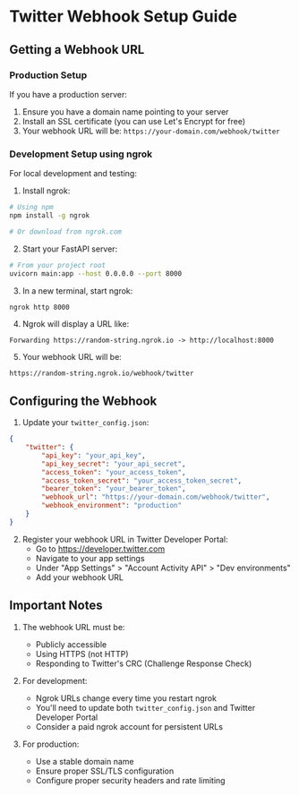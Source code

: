 # Twitter Webhook Setup Guide

## Getting a Webhook URL

### Production Setup
If you have a production server:
1. Ensure you have a domain name pointing to your server
2. Install an SSL certificate (you can use Let's Encrypt for free)
3. Your webhook URL will be: `https://your-domain.com/webhook/twitter`

### Development Setup using ngrok
For local development and testing:

1. Install ngrok:
```bash
# Using npm
npm install -g ngrok

# Or download from ngrok.com
```

2. Start your FastAPI server:
```bash
# From your project root
uvicorn main:app --host 0.0.0.0 --port 8000
```

3. In a new terminal, start ngrok:
```bash
ngrok http 8000
```

4. Ngrok will display a URL like:
```
Forwarding https://random-string.ngrok.io -> http://localhost:8000
```

5. Your webhook URL will be:
```
https://random-string.ngrok.io/webhook/twitter
```

## Configuring the Webhook

1. Update your `twitter_config.json`:
```json
{
    "twitter": {
        "api_key": "your_api_key",
        "api_key_secret": "your_api_secret",
        "access_token": "your_access_token",
        "access_token_secret": "your_access_token_secret",
        "bearer_token": "your_bearer_token",
        "webhook_url": "https://your-domain.com/webhook/twitter",
        "webhook_environment": "production"
    }
}
```

2. Register your webhook URL in Twitter Developer Portal:
   - Go to https://developer.twitter.com
   - Navigate to your app settings
   - Under "App Settings" > "Account Activity API" > "Dev environments"
   - Add your webhook URL

## Important Notes

1. The webhook URL must be:
   - Publicly accessible
   - Using HTTPS (not HTTP)
   - Responding to Twitter's CRC (Challenge Response Check)

2. For development:
   - Ngrok URLs change every time you restart ngrok
   - You'll need to update both `twitter_config.json` and Twitter Developer Portal
   - Consider a paid ngrok account for persistent URLs

3. For production:
   - Use a stable domain name
   - Ensure proper SSL/TLS configuration
   - Configure proper security headers and rate limiting